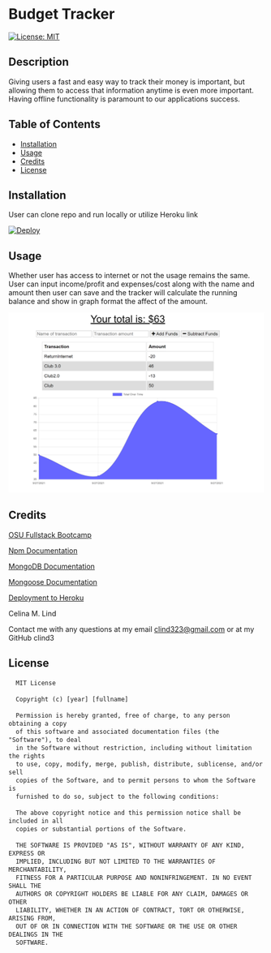 # Budget Tracker

  [![License: MIT](https://img.shields.io/badge/License-MIT-yellow.svg)](https://opensource.org/licenses/MIT)
  
  ## Description

  Giving users a fast and easy way to track their money is important, but allowing them to access that information anytime is even more important. Having offline functionality is paramount to our applications success.

  ## Table of Contents
  - [Installation](#installation)
  - [Usage](#usage)
  - [Credits](#credits)
  - [License](#license)

  ## Installation

  User can clone repo and run locally or utilize Heroku link 
  
  [![Deploy](https://www.herokucdn.com/deploy/button.svg)](https://pwa-budget-tracker36.herokuapp.com/)

  ## Usage

  Whether user has access to internet or not the usage remains the same. User can input income/profit and expenses/cost along with the name and amount then user can save and the tracker will calculate the running balance and show in graph format the affect of the amount.

  ![Budget Tracker](/assets/budgetTracker.PNG)

  ## Credits

[OSU Fullstack Bootcamp](https://coding-boot-camp.github.io/full-stack/github/professional-readme-guide)

[Npm Documentation](https://www.npmjs.com/)

[MongoDB Documentation](https://docs.mongodb.com/)

[Mongoose Documentation](https://mongoosejs.com/docs/guide.html)

[Deployment to Heroku](https://www.mongodb.com/developer/how-to/use-atlas-on-heroku/)

  Celina M. Lind

 Contact me with any questions at my email clind323@gmail.com or at my GitHub clind3

  ## License

  
      MIT License

      Copyright (c) [year] [fullname]
      
      Permission is hereby granted, free of charge, to any person obtaining a copy
      of this software and associated documentation files (the "Software"), to deal
      in the Software without restriction, including without limitation the rights
      to use, copy, modify, merge, publish, distribute, sublicense, and/or sell
      copies of the Software, and to permit persons to whom the Software is
      furnished to do so, subject to the following conditions:
      
      The above copyright notice and this permission notice shall be included in all
      copies or substantial portions of the Software.
      
      THE SOFTWARE IS PROVIDED "AS IS", WITHOUT WARRANTY OF ANY KIND, EXPRESS OR
      IMPLIED, INCLUDING BUT NOT LIMITED TO THE WARRANTIES OF MERCHANTABILITY,
      FITNESS FOR A PARTICULAR PURPOSE AND NONINFRINGEMENT. IN NO EVENT SHALL THE
      AUTHORS OR COPYRIGHT HOLDERS BE LIABLE FOR ANY CLAIM, DAMAGES OR OTHER
      LIABILITY, WHETHER IN AN ACTION OF CONTRACT, TORT OR OTHERWISE, ARISING FROM,
      OUT OF OR IN CONNECTION WITH THE SOFTWARE OR THE USE OR OTHER DEALINGS IN THE
      SOFTWARE.
  

  
  
